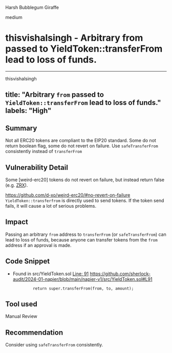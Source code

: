 Harsh Bubblegum Giraffe

medium

# thisvishalsingh - Arbitrary from passed to YieldToken::transferFrom lead to loss of funds.

---
thisvishalsingh

title: "Arbitrary `from` passed to `YieldToken::transferFrom` lead to loss of funds."
labels: "High"
---



## Summary
Not all ERC20 tokens are compliant to the EIP20 standard. Some do not return boolean flag, some do not revert on failure. 
Use `safeTransferFrom` consistently instead of `transferFrom` 

## Vulnerability Detail
Some [weird-erc20] tokens do not revert on failure, but instead return false (e.g. [ZRX](https://etherscan.io/address/0xe41d2489571d322189246dafa5ebde1f4699f498#code)).

https://github.com/d-xo/weird-erc20/#no-revert-on-failure
`YieldToken::transferfrom` is directly used to send tokens.
If the token send fails, it will cause a lot of serious problems.


## Impact
Passing an arbitrary `from` address to `transferFrom` (or `safeTransferFrom`) can lead to loss of funds, because anyone can transfer tokens from the `from` address if an approval is made.

## Code Snippet
- Found in src/YieldToken.sol [Line: 91](src/YieldToken.sol#L91)
https://github.com/sherlock-audit/2024-01-napier/blob/main/napier-v1/src/YieldToken.sol#L91

```solidity
	        return super.transferFrom(from, to, amount);
```


## Tool used

Manual Review

## Recommendation
Consider using `safeTransferFrom` consistently.

